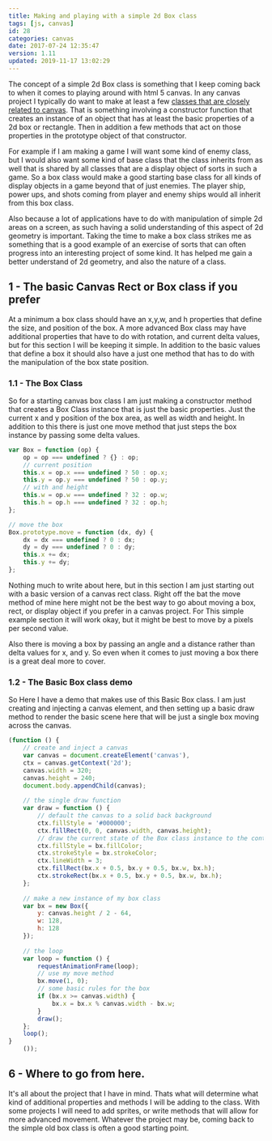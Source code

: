 ```yaml
---
title: Making and playing with a simple 2d Box class
tags: [js, canvas]
id: 28
categories: canvas
date: 2017-07-24 12:35:47
version: 1.11
updated: 2019-11-17 13:02:29
---
```


The concept of a simple 2d Box class is something that I keep coming back to when it comes to playing around with html 5 canvas. In any canvas project I typically do want to make at least a few [classes that are closely related to canvas](https://dev.to/washingtonsteven/playing-with-canvas-and-es6-classes). That is something involving a constructor function that creates an instance of an object that has at least the basic properties of a 2d box or rectangle. Then  in addition a few methods that act on those properties in the prototype object of that constructor.

For example if I am making a game I will want some kind of enemy class, but I would also want some kind of base class that the class inherits from as well that is shared by all classes that are a display object of sorts in such a game. So a box class would make a good starting base class for all kinds of display objects in a game beyond that of just enemies. The player ship, power ups, and shots coming from player and enemy ships would all inherit from this box class.

Also because a lot of applications have to do with manipulation of simple 2d areas on a screen, as such having a solid understanding of this aspect of 2d geometry is important. Taking the time to make a box class strikes me as something that is a good example of an exercise of sorts that can often progress into an interesting project of some kind. It has helped me gain a better understand of 2d geometry, and also the nature of a class.

<!-- more -->

## 1 - The basic Canvas Rect or Box class if you prefer

At a minimum a box class should have an x,y,w, and h properties that define the size, and position of the box. A more advanced Box class may have additional properties that have to do with rotation, and current delta values, but for this section I will be keeping it simple. In addition to the basic values that define a box it should also have a just one method that has to do with the manipulation of the box state position.

### 1.1 - The Box Class

So for a starting canvas box class I am just making a constructor method that creates a Box Class instance that is just the basic properties. Just the current x and y position of the box area, as well as width and height. In addition to this there is just one move method that just steps the box instance by passing some delta values.

```js
var Box = function (op) {
    op = op === undefined ? {} : op;
    // current position
    this.x = op.x === undefined ? 50 : op.x;
    this.y = op.y === undefined ? 50 : op.y;
    // with and height
    this.w = op.w === undefined ? 32 : op.w;
    this.h = op.h === undefined ? 32 : op.h;
};

// move the box
Box.prototype.move = function (dx, dy) {
    dx = dx === undefined ? 0 : dx;
    dy = dy === undefined ? 0 : dy;
    this.x += dx;
    this.y += dy;
};
```

Nothing much to write about here, but in this section I am just starting out with a basic version of a canvas rect class. Right off the bat the move method of mine here might not be the best way to go about moving a box, rect, or display object if you prefer in a canvas project. For This simple example section it will work okay, but it might be best to move by a pixels per second value.

Also there is moving a box by passing an angle and a distance rather than delta values for x, and y. So even when it comes to just moving a box there is a great deal more to cover.

### 1.2 - The Basic Box class demo

So Here I have a demo that makes use of this Basic Box class. I am just creating and injecting a canvas element, and then setting up a basic draw method to render the basic scene here that will be just a single box moving across the canvas.

```js
(function () {
    // create and inject a canvas
    var canvas = document.createElement('canvas'),
    ctx = canvas.getContext('2d');
    canvas.width = 320;
    canvas.height = 240;
    document.body.appendChild(canvas);
 
    // the single draw function
    var draw = function () {
        // default the canvas to a solid back background
        ctx.fillStyle = '#000000';
        ctx.fillRect(0, 0, canvas.width, canvas.height);
        // draw the current state of the Box class instance to the context
        ctx.fillStyle = bx.fillColor;
        ctx.strokeStyle = bx.strokeColor;
        ctx.lineWidth = 3;
        ctx.fillRect(bx.x + 0.5, bx.y + 0.5, bx.w, bx.h);
        ctx.strokeRect(bx.x + 0.5, bx.y + 0.5, bx.w, bx.h);
    };
 
    // make a new instance of my box class
    var bx = new Box({
        y: canvas.height / 2 - 64,
        w: 128,
        h: 128
    });
 
    // the loop
    var loop = function () {
        requestAnimationFrame(loop);
        // use my move method
        bx.move(1, 0);
        // some basic rules for the box
        if (bx.x >= canvas.width) {
            bx.x = bx.x % canvas.width - bx.w;
        }
        draw();
    };
    loop();
}
    ());
```

## 6 - Where to go from here.

It's all about the project that I have in mind. Thats what will determine what kind of additional properties and methods I will be adding to the class. With some projects I will need to add sprites, or write methods that will allow for more advanced movement. Whatever the project may be, coming back to the simple old box class is often a good starting point.
